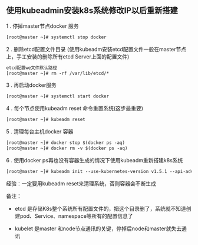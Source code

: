 使用kubeadmin安装k8s系统修改IP以后重新搭建
---

1 . 停掉master节点docker 服务

```txt
[root@master ~]# systemctl stop docker
```
2 . 删除etcd配置文件目录 (使用kubeadm安装etcd配置文件一般在master节点上，手工安装的删除所有etcd Server上面的配置文件)

```txt
etcd配置we文件默认路径
[root@master ~]# rm -rf /var/lib/etcd/*
```
3 . 再启动docker服务

```txt
[root@master ~]# systemctl start docker
```
4 . 每个节点使用kubeadm reset 命令重置系统(这步最重要)

```txt
[root@master ~]# kubeadm reset
```
5 . 清理每台主机docker 容器

```txt
[root@master ~]# docker stop $(docker ps -aq)
[root@master ~]# docker rm -v $(docker ps -aq)
```
6 . 使用docker ps再也没有容器生成的情况下使用kubeadm重新搭建k8s系统

```txt
[root@master ~]# kubeadm init --use-kubernetes-version v1.5.1 --api-advertise-addresses=192.168.100.34 --pod-network-cidr 10.1.0.0/16
```
经验：一定要用kubeadm reset来清理系统，否则容器会不断生成

备注：

- etcd 是存储K8s整个系统所有配置文件的，把这个目录删了，系统就不知道创建pod、Service、namespace等所有的配置信息了

- kubelet 是master 和node节点通讯的关键，停掉后node和master就失去通讯